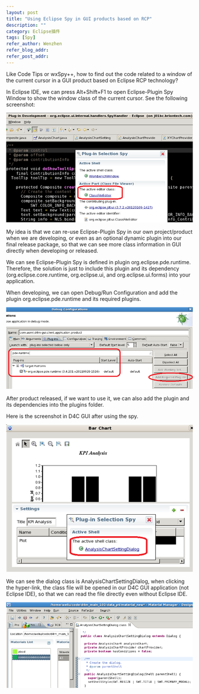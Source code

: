 ```yaml
---
layout: post
title: "Using Eclipse Spy in GUI products based on RCP"
description: ""
category: Eclipse插件
tags: [Spy]
refer_author: Wenzhen
refer_blog_addr: 
refer_post_addr: 
---
```




Like Code Tips or wxSpy++, how to find out the code related to a window of the current cursor in a GUI product based on Eclipse RCP technology?

In Eclipse IDE, we can press Alt+Shift+F1 to open Eclipse-Plugin Spy Window to show the window class of the current cursor. See the following screenshot:

![](/assets/image/2014-11/espy-1.png)

My idea is that we can re-use Eclipse-Plugin Spy in our own project/product when we are developing, or even as an optional dynamic plugin into our final release package, so that we can see more class information in GUI directly when developing or released.

We can see Eclipse-Plugin Spy is defined in plugin org.eclipse.pde.runtime. Therefore, the solution is just to include this plugin and its dependency (org.eclipse.core.runtime, org.eclipse.ui, and org.eclipse.ui.forms) into your application.

When developing, we can open Debug/Run Configuration and add the plugin org.eclipse.pde.runtime and its required plugins.

![](/assets/image/2014-11/espy-2.png)

After product released, if we want to use it, we can also add the plugin and its dependencies into the plugins folder.

Here is the screenshot in D4C GUI after using the spy.

![](/assets/image/2014-11/espy-3.png)

We can see the dialog class is AnalysisChartSettingDialog, when clicking the hyper-link, the class file will be opened in our D4C GUI application (not Eclipse IDE), so that we can read the file directly even without Eclipse IDE.


![](/assets/image/2014-11/espy-4.png)

